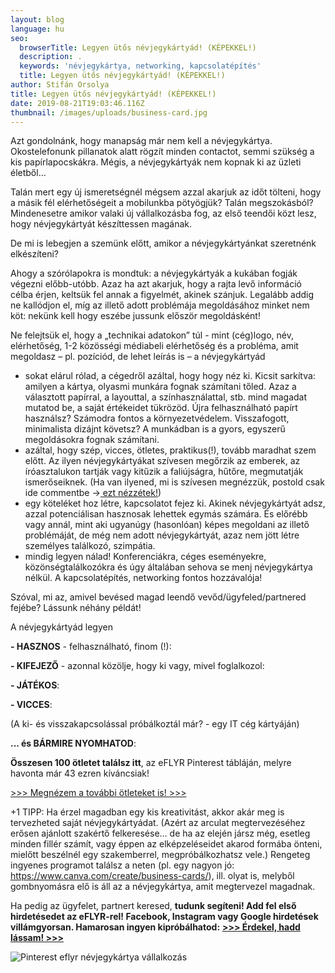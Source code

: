 ```yaml
---
layout: blog
language: hu
seo:
  browserTitle: Legyen ütős névjegykártyád! (KÉPEKKEL!)
  description: .
  keywords: 'névjegykártya, networking, kapcsolatépítés'
  title: Legyen ütős névjegykártyád! (KÉPEKKEL!)
author: Stifán Orsolya
title: Legyen ütős névjegykártyád! (KÉPEKKEL!)
date: 2019-08-21T19:03:46.116Z
thumbnail: /images/uploads/business-card.jpg
---
```

Azt gondolnánk, hogy manapság már nem kell a névjegykártya. Okostelefonunk pillanatok alatt rögzít minden contactot, semmi szükség a kis papírlapocskákra. Mégis, a névjegykártyák nem kopnak ki az üzleti életből…

Talán mert egy új ismeretségnél mégsem azzal akarjuk az időt tölteni, hogy a másik fél elérhetőségeit a mobilunkba pötyögjük? Talán megszokásból? Mindenesetre amikor valaki új vállalkozásba fog, az első teendői közt lesz, hogy névjegykártyát készíttessen magának.

De mi is lebegjen a szemünk előtt, amikor a névjegykártyánkat szeretnénk elkészíteni?

Ahogy a szórólapokra is mondtuk: a névjegykártyák a kukában fogják végezni előbb-utóbb. Azaz ha azt akarjuk, hogy a rajta levő információ célba érjen, keltsük fel annak a figyelmét, akinek szánjuk. Legalább addig ne kallódjon el, míg az illető adott problémája megoldásához minket nem köt: nekünk kell hogy eszébe jussunk először megoldásként! 

Ne felejtsük el, hogy a „technikai adatokon” túl - mint (cég)logo, név, elérhetőség, 1-2 közösségi médiabeli elérhetőség és a probléma, amit megoldasz – pl. pozíciód, de lehet leírás is – a névjegykártyád

* sokat elárul rólad, a cégedről azáltal, hogy hogy néz ki. Kicsit sarkítva: amilyen a kártya, olyasmi munkára fognak számítani tőled. Azaz a választott papírral, a layouttal, a színhasználattal, stb. mind magadat mutatod be, a saját értékeidet tükrözöd. Újra felhasználható papírt használsz? Számodra fontos a környezetvédelem. Visszafogott, minimalista dizájnt követsz? A munkádban is a gyors, egyszerű megoldásokra fognak számítani.
* azáltal, hogy szép, vicces, ötletes, praktikus(!), tovább maradhat szem előtt. Az ilyen névjegykártyákat szívesen megőrzik az emberek, az íróasztalukon tartják vagy kitűzik a faliújságra, hűtőre, megmutatják ismerőseiknek. (Ha van ilyened, mi is szívesen megnézzük, postold csak ide commentbe ->[ ezt nézzétek!](https://www.facebook.com/eflyr/photos/a.2134041413284305/2501230576565385/?type=3&theater))
* egy köteléket hoz létre, kapcsolatot fejez ki. Akinek névjegykártyát adsz, azzal potenciálisan hasznosak lehettek egymás számára. És előrébb vagy annál, mint aki ugyanúgy (hasonlóan) képes megoldani az illető problémáját, de még nem adott névjegykártyát, azaz nem jött létre személyes találkozó, szimpátia.
* mindig legyen nálad! Konferenciákra, céges eseményekre, közönségtalálkozókra és úgy általában sehova se menj névjegykártya nélkül. A kapcsolatépítés, networking fontos hozzávalója!

Szóval, mi az, amivel bevésed magad leendő vevőd/ügyfeled/partnered fejébe? Lássunk néhány példát!

A névjegykártyád legyen 

**\- HASZNOS** - felhasználható, finom (!):

<a data-pin-do="embedPin" data-pin-lang="hu" data-pin-terse="true" href="https://www.pinterest.com/pin/641059328190978790/"></a>

<a data-pin-do="embedPin" data-pin-lang="hu" data-pin-terse="true" href="https://www.pinterest.com/pin/641059328190920687/"></a>

<a data-pin-do="embedPin" data-pin-lang="hu" data-pin-terse="true" href="https://www.pinterest.com/pin/641059328190978673/"></a>

<a data-pin-do="embedPin" data-pin-lang="hu" data-pin-terse="true" href="https://www.pinterest.com/pin/641059328190920618/"></a>

<a data-pin-do="embedPin" data-pin-lang="hu" data-pin-terse="true" href="https://www.pinterest.com/pin/641059328190978708/"></a>

<a data-pin-do="embedPin" data-pin-lang="hu" data-pin-terse="true" href="https://www.pinterest.com/pin/641059328190922780/"></a>

<a data-pin-do="embedPin" data-pin-lang="hu" data-pin-terse="true" href="https://www.pinterest.com/pin/641059328190920856/"></a>

<a data-pin-do="embedPin" data-pin-lang="hu" data-pin-terse="true" href="https://www.pinterest.com/pin/641059328190920699/"></a>

<a data-pin-do="embedPin" data-pin-lang="hu" data-pin-terse="true" href="https://www.pinterest.com/pin/641059328190920683/"></a>

**\- KIFEJEZŐ** - azonnal közölje, hogy ki vagy, mivel foglalkozol:

<a data-pin-do="embedPin" data-pin-lang="hu" data-pin-terse="true" href="https://www.pinterest.com/pin/641059328190920623/"></a>

<a data-pin-do="embedPin" data-pin-lang="hu" data-pin-terse="true" href="https://www.pinterest.com/pin/641059328190978741/"></a>

<a data-pin-do="embedPin" data-pin-lang="hu" data-pin-terse="true" href="https://www.pinterest.com/pin/641059328190978706/"></a>

<a data-pin-do="embedPin" data-pin-lang="hu" data-pin-terse="true" href="https://www.pinterest.com/pin/641059328190978690/"></a>

<a data-pin-do="embedPin" data-pin-lang="hu" data-pin-terse="true" href="https://www.pinterest.com/pin/641059328190978678/"></a>

<a data-pin-do="embedPin" data-pin-lang="hu" data-pin-terse="true" href="https://www.pinterest.com/pin/641059328190920630/"></a>

<a data-pin-do="embedPin" data-pin-lang="hu" data-pin-terse="true" href="https://www.pinterest.com/pin/641059328190920616/"></a>

<a data-pin-do="embedPin" data-pin-lang="hu" data-pin-terse="true" href="https://www.pinterest.com/pin/641059328190920614/"></a>

<a data-pin-do="embedPin" data-pin-lang="hu" data-pin-terse="true" href="https://www.pinterest.com/pin/641059328190920612/"></a>

<a data-pin-do="embedPin" data-pin-lang="hu" data-pin-terse="true" href="https://www.pinterest.com/pin/641059328190978677/"></a>

<a data-pin-do="embedPin" data-pin-lang="hu" data-pin-terse="true" href="https://www.pinterest.com/pin/641059328190978674/"></a>

<a data-pin-do="embedPin" data-pin-lang="hu" data-pin-terse="true" href="https://www.pinterest.com/pin/641059328190978664/"></a>

<a data-pin-do="embedPin" data-pin-lang="hu" data-pin-terse="true" href="https://www.pinterest.com/pin/641059328190920600/"></a>

<a data-pin-do="embedPin" data-pin-lang="hu" data-pin-terse="true" href="https://www.pinterest.com/pin/641059328190922885/"></a>

<a data-pin-do="embedPin" data-pin-lang="hu" data-pin-terse="true" href="https://www.pinterest.com/pin/641059328190922772/"></a>

<a data-pin-do="embedPin" data-pin-lang="hu" data-pin-terse="true" href="https://www.pinterest.com/pin/641059328190922792/"></a>

<a data-pin-do="embedPin" data-pin-lang="hu" data-pin-terse="true" href="https://www.pinterest.com/pin/641059328190922786/"></a>

<a data-pin-do="embedPin" data-pin-lang="hu" data-pin-terse="true" href="https://www.pinterest.com/pin/641059328190922778/"></a>

<a data-pin-do="embedPin" data-pin-lang="hu" data-pin-terse="true" href="https://www.pinterest.com/pin/641059328190922775/"></a>

<a data-pin-do="embedPin" data-pin-lang="hu" data-pin-terse="true" href="https://www.pinterest.com/pin/641059328190920662/"></a>

**\- JÁTÉKOS**:

<a data-pin-do="embedPin" data-pin-lang="hu" data-pin-terse="true" href="https://www.pinterest.com/pin/641059328190978692/"></a>

<a data-pin-do="embedPin" data-pin-lang="hu" data-pin-terse="true" href="https://www.pinterest.com/pin/641059328190978693/"></a>

<a data-pin-do="embedPin" data-pin-lang="hu" data-pin-terse="true" href="https://www.pinterest.com/pin/641059328190978609/"></a>

<a data-pin-do="embedPin" data-pin-lang="hu" data-pin-terse="true" href="https://www.pinterest.com/pin/641059328190922828/"></a>

<a data-pin-do="embedPin" data-pin-lang="hu" data-pin-terse="true" href="https://www.pinterest.com/pin/641059328190920659/"></a>

<a data-pin-do="embedPin" data-pin-lang="hu" data-pin-terse="true" href="https://www.pinterest.com/pin/641059328190920678/"></a>

<a data-pin-do="embedPin" data-pin-lang="hu" data-pin-terse="true" href="https://www.pinterest.com/pin/641059328190920955/"></a>

**\- VICCES**:

<a data-pin-do="embedPin" data-pin-lang="hu" data-pin-terse="true" href="https://www.pinterest.com/pin/641059328190978717/"></a>

(A ki- és visszakapcsolással próbálkoztál már? - egy IT cég kártyáján)

**... és BÁRMIRE NYOMHATOD**:

<a data-pin-do="embedPin" data-pin-lang="hu" data-pin-terse="true" href="https://www.pinterest.com/pin/641059328190978655/"></a>

<a data-pin-do="embedPin" data-pin-lang="hu" data-pin-terse="true" href="https://www.pinterest.com/pin/641059328190920558/"></a>

**Összesen 100 ötletet találsz itt**, az eFLYR Pinterest tábláján, melyre havonta már 43 ezren kíváncsiak!

[\>>> Megnézem a további ötleteket is! >>>](https://hu.pinterest.com/eflyrhu/business-cards)

+1 TIPP: Ha érzel magadban egy kis kreativitást, akkor akár meg is tervezheted saját névjegykártyádat. (Azért az arculat megtervezéséhez erősen ajánlott szakértő felkeresése… de ha az elején jársz még, esetleg minden fillér számít, vagy éppen az elképzeléseidet akarod formába önteni, mielőtt beszélnél egy szakemberrel, megpróbálkozhatsz vele.) Rengeteg ingyenes programot találsz a neten (pl. egy nagyon jó: https://www.canva.com/create/business-cards/), ill. olyat is, melyből gombnyomásra elő is áll az a névjegykártya, amit megtervezel magadnak. 

Ha pedig az ügyfelet, partnert keresed, **tudunk segíteni! Add fel első hirdetésedet az eFLYR-rel! Facebook, Instagram vagy Google hirdetések villámgyorsan. Hamarosan ingyen kipróbálhatod:** [**\>>> Érdekel, hadd lássam! >>>**](https://landing.eflyr.hu)

![Pinterest eflyr névjegykártya vállalkozás](/images/uploads/15_nevjegykartya.jpg "Pinterest eflyr névjegykártya vállalkozás")
